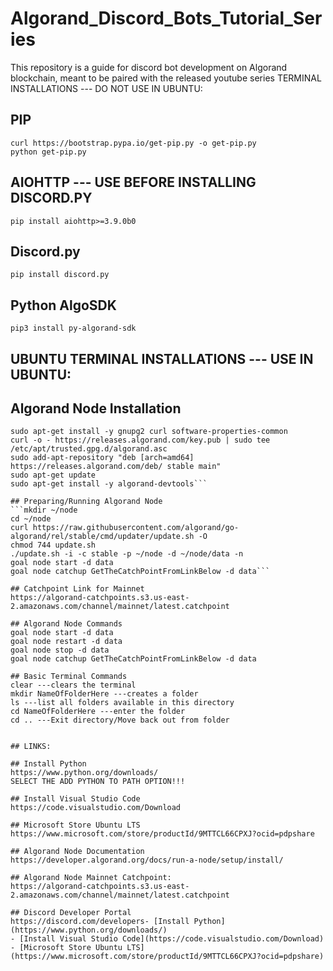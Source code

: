 # Algorand_Discord_Bots_Tutorial_Series
This repository is a guide for discord bot development on Algorand blockchain, meant to be paired with the released youtube series
TERMINAL INSTALLATIONS --- DO NOT USE IN UBUNTU:

## PIP
```
curl https://bootstrap.pypa.io/get-pip.py -o get-pip.py
python get-pip.py
```

## AIOHTTP --- USE BEFORE INSTALLING DISCORD.PY
```pip install aiohttp>=3.9.0b0```

## Discord.py
```pip install discord.py```

## Python AlgoSDK
```pip3 install py-algorand-sdk```

## UBUNTU TERMINAL INSTALLATIONS --- USE IN UBUNTU:

## Algorand Node Installation
```sudo apt-get update
sudo apt-get install -y gnupg2 curl software-properties-common
curl -o - https://releases.algorand.com/key.pub | sudo tee /etc/apt/trusted.gpg.d/algorand.asc
sudo add-apt-repository "deb [arch=amd64] https://releases.algorand.com/deb/ stable main"
sudo apt-get update
sudo apt-get install -y algorand-devtools```

## Preparing/Running Algorand Node
```mkdir ~/node
cd ~/node
curl https://raw.githubusercontent.com/algorand/go-algorand/rel/stable/cmd/updater/update.sh -O
chmod 744 update.sh
./update.sh -i -c stable -p ~/node -d ~/node/data -n
goal node start -d data 
goal node catchup GetTheCatchPointFromLinkBelow -d data```

## Catchpoint Link for Mainnet
https://algorand-catchpoints.s3.us-east-2.amazonaws.com/channel/mainnet/latest.catchpoint

## Algorand Node Commands
goal node start -d data
goal node restart -d data
goal node stop -d data
goal node catchup GetTheCatchPointFromLinkBelow -d data

## Basic Terminal Commands
clear ---clears the terminal
mkdir NameOfFolderHere ---creates a folder
ls ---list all folders available in this directory
cd NameOfFolderHere ---enter the folder
cd .. ---Exit directory/Move back out from folder


## LINKS:

## Install Python
https://www.python.org/downloads/
SELECT THE ADD PYTHON TO PATH OPTION!!!

## Install Visual Studio Code
https://code.visualstudio.com/Download

## Microsoft Store Ubuntu LTS
https://www.microsoft.com/store/productId/9MTTCL66CPXJ?ocid=pdpshare

## Algorand Node Documentation
https://developer.algorand.org/docs/run-a-node/setup/install/

## Algorand Node Mainnet Catchpoint:
https://algorand-catchpoints.s3.us-east-2.amazonaws.com/channel/mainnet/latest.catchpoint

## Discord Developer Portal
https://discord.com/developers- [Install Python](https://www.python.org/downloads/)
- [Install Visual Studio Code](https://code.visualstudio.com/Download)
- [Microsoft Store Ubuntu LTS](https://www.microsoft.com/store/productId/9MTTCL66CPXJ?ocid=pdpshare)

